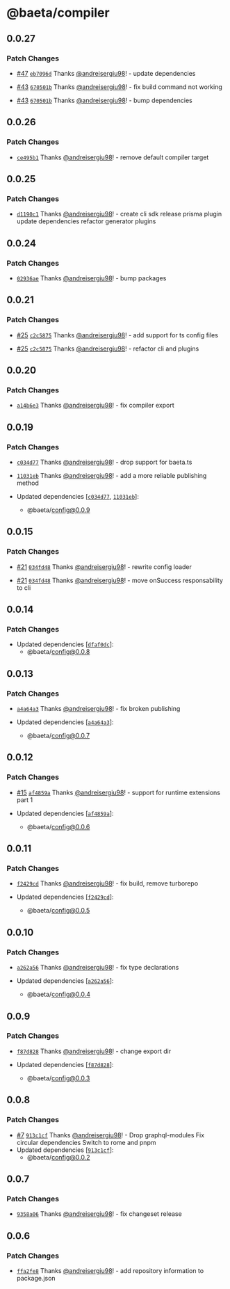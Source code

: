 # @baeta/compiler

## 0.0.27

### Patch Changes

- [#47](https://github.com/andreisergiu98/baeta/pull/47) [`eb7096d`](https://github.com/andreisergiu98/baeta/commit/eb7096d42a53b17bae0a8365eccb795e7ded02e9) Thanks [@andreisergiu98](https://github.com/andreisergiu98)! - update dependencies

- [#43](https://github.com/andreisergiu98/baeta/pull/43) [`670501b`](https://github.com/andreisergiu98/baeta/commit/670501b2b1cfb1126be3421293b8ccd597c6ffc2) Thanks [@andreisergiu98](https://github.com/andreisergiu98)! - fix build command not working

- [#43](https://github.com/andreisergiu98/baeta/pull/43) [`670501b`](https://github.com/andreisergiu98/baeta/commit/670501b2b1cfb1126be3421293b8ccd597c6ffc2) Thanks [@andreisergiu98](https://github.com/andreisergiu98)! - bump dependencies

## 0.0.26

### Patch Changes

- [`ce495b1`](https://github.com/andreisergiu98/baeta/commit/ce495b1a8d059fa27f3c420775d31c23cda5f8d3) Thanks [@andreisergiu98](https://github.com/andreisergiu98)! - remove default compiler target

## 0.0.25

### Patch Changes

- [`d1190c1`](https://github.com/andreisergiu98/baeta/commit/d1190c10e3c259c73ddeeb73a4bd312b22bf2ea4) Thanks [@andreisergiu98](https://github.com/andreisergiu98)! - create cli sdk
  release prisma plugin
  update dependencies
  refactor generator plugins

## 0.0.24

### Patch Changes

- [`02936ae`](https://github.com/andreisergiu98/baeta/commit/02936aeb606c75a2a79b6ce4524851c6c62afb82) Thanks [@andreisergiu98](https://github.com/andreisergiu98)! - bump packages

## 0.0.21

### Patch Changes

- [#25](https://github.com/andreisergiu98/baeta/pull/25) [`c2c5875`](https://github.com/andreisergiu98/baeta/commit/c2c5875f8356e166f34a20b3e4384f9bce093e61) Thanks [@andreisergiu98](https://github.com/andreisergiu98)! - add support for ts config files

- [#25](https://github.com/andreisergiu98/baeta/pull/25) [`c2c5875`](https://github.com/andreisergiu98/baeta/commit/c2c5875f8356e166f34a20b3e4384f9bce093e61) Thanks [@andreisergiu98](https://github.com/andreisergiu98)! - refactor cli and plugins

## 0.0.20

### Patch Changes

- [`a14b6e3`](https://github.com/andreisergiu98/baeta/commit/a14b6e39e27ab91281310cafb95195127f4ffbeb) Thanks [@andreisergiu98](https://github.com/andreisergiu98)! - fix compiler export

## 0.0.19

### Patch Changes

- [`c034d77`](https://github.com/andreisergiu98/baeta/commit/c034d77a1e3c75871ed768ab8bf3594635b02c0a) Thanks [@andreisergiu98](https://github.com/andreisergiu98)! - drop support for baeta.ts

- [`11031eb`](https://github.com/andreisergiu98/baeta/commit/11031ebf71808e1c20e8f8e98259359ceb50cd77) Thanks [@andreisergiu98](https://github.com/andreisergiu98)! - add a more reliable publishing method

- Updated dependencies [[`c034d77`](https://github.com/andreisergiu98/baeta/commit/c034d77a1e3c75871ed768ab8bf3594635b02c0a), [`11031eb`](https://github.com/andreisergiu98/baeta/commit/11031ebf71808e1c20e8f8e98259359ceb50cd77)]:
  - @baeta/config@0.0.9

## 0.0.15

### Patch Changes

- [#21](https://github.com/andreisergiu98/baeta/pull/21) [`034fd48`](https://github.com/andreisergiu98/baeta/commit/034fd488d9942e27e4debc1044bf8084231fced2) Thanks [@andreisergiu98](https://github.com/andreisergiu98)! - rewrite config loader

- [#21](https://github.com/andreisergiu98/baeta/pull/21) [`034fd48`](https://github.com/andreisergiu98/baeta/commit/034fd488d9942e27e4debc1044bf8084231fced2) Thanks [@andreisergiu98](https://github.com/andreisergiu98)! - move onSuccess responsability to cli

## 0.0.14

### Patch Changes

- Updated dependencies [[`dfaf0dc`](https://github.com/andreisergiu98/baeta/commit/dfaf0dc108244b0ada332ab978aa7f39fbfe7e7d)]:
  - @baeta/config@0.0.8

## 0.0.13

### Patch Changes

- [`a4a64a3`](https://github.com/andreisergiu98/baeta/commit/a4a64a35a75e66ca4077a86a9fd5d3ffad481b55) Thanks [@andreisergiu98](https://github.com/andreisergiu98)! - fix broken publishing

- Updated dependencies [[`a4a64a3`](https://github.com/andreisergiu98/baeta/commit/a4a64a35a75e66ca4077a86a9fd5d3ffad481b55)]:
  - @baeta/config@0.0.7

## 0.0.12

### Patch Changes

- [#15](https://github.com/andreisergiu98/baeta/pull/15) [`af4859a`](https://github.com/andreisergiu98/baeta/commit/af4859ae2aee4768d5710189d094059d50647e59) Thanks [@andreisergiu98](https://github.com/andreisergiu98)! - support for runtime extensions part 1

- Updated dependencies [[`af4859a`](https://github.com/andreisergiu98/baeta/commit/af4859ae2aee4768d5710189d094059d50647e59)]:
  - @baeta/config@0.0.6

## 0.0.11

### Patch Changes

- [`f2429cd`](https://github.com/andreisergiu98/baeta/commit/f2429cdec7fe4522f7df0a90d582a06fcf792ef7) Thanks [@andreisergiu98](https://github.com/andreisergiu98)! - fix build, remove turborepo

- Updated dependencies [[`f2429cd`](https://github.com/andreisergiu98/baeta/commit/f2429cdec7fe4522f7df0a90d582a06fcf792ef7)]:
  - @baeta/config@0.0.5

## 0.0.10

### Patch Changes

- [`a262a56`](https://github.com/andreisergiu98/baeta/commit/a262a56db0f5b08a9b256e0a8402e60cd1be7b51) Thanks [@andreisergiu98](https://github.com/andreisergiu98)! - fix type declarations

- Updated dependencies [[`a262a56`](https://github.com/andreisergiu98/baeta/commit/a262a56db0f5b08a9b256e0a8402e60cd1be7b51)]:
  - @baeta/config@0.0.4

## 0.0.9

### Patch Changes

- [`f87d828`](https://github.com/andreisergiu98/baeta/commit/f87d828a87a6a12326a3bfcb5846b4390431f0c4) Thanks [@andreisergiu98](https://github.com/andreisergiu98)! - change export dir

- Updated dependencies [[`f87d828`](https://github.com/andreisergiu98/baeta/commit/f87d828a87a6a12326a3bfcb5846b4390431f0c4)]:
  - @baeta/config@0.0.3

## 0.0.8

### Patch Changes

- [#7](https://github.com/andreisergiu98/baeta/pull/7) [`913c1cf`](https://github.com/andreisergiu98/baeta/commit/913c1cf803a1a1058729d9a6eabcd0d9b1208321) Thanks [@andreisergiu98](https://github.com/andreisergiu98)! - Drop graphql-modules
  Fix circular dependencies
  Switch to rome and pnpm
- Updated dependencies [[`913c1cf`](https://github.com/andreisergiu98/baeta/commit/913c1cf803a1a1058729d9a6eabcd0d9b1208321)]:
  - @baeta/config@0.0.2

## 0.0.7

### Patch Changes

- [`9358a06`](https://github.com/andreisergiu98/baeta/commit/9358a06f23665d6f920538cf1ee636b489d93b3e) Thanks [@andreisergiu98](https://github.com/andreisergiu98)! - fix changeset release

## 0.0.6

### Patch Changes

- [`ffa2fe8`](https://github.com/andreisergiu98/baeta/commit/ffa2fe83df6798375252a01ad14bbd37ffd07d50) Thanks [@andreisergiu98](https://github.com/andreisergiu98)! - add repository information to package.json
